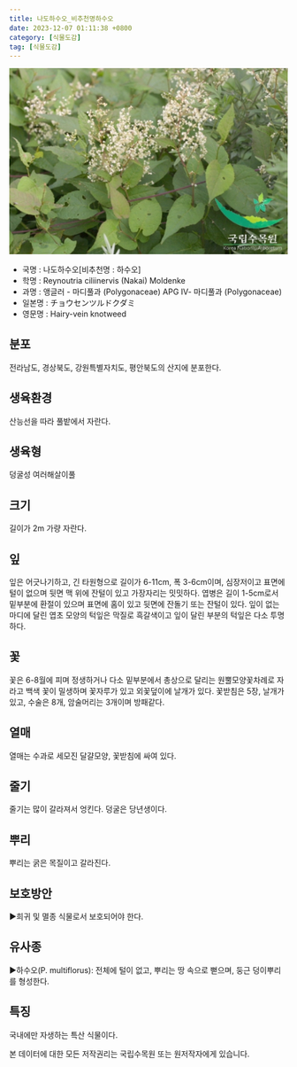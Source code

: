 ```yaml
---
title: 나도하수오_비추천명하수오
date: 2023-12-07 01:11:38 +0800
category: [식물도감]
tag: [식물도감]
---
```




![나도하수오[비추천명 : 하수오]](/assets/img/fileUpload/plants/basic/Polygonaceae/Fallopia/1130/1_th2.JPG)
- 국명 : 나도하수오[비추천명 : 하수오]
- 학명 : Reynoutria ciliinervis (Nakai) Moldenke
- 과명 : 앵글러 - 마디풀과 (Polygonaceae) APG Ⅳ- 마디풀과 (Polygonaceae)
- 일본명 : チョウセンツルドクダミ
- 영문명 : Hairy-vein knotweed


## 분포
전라남도, 경상북도, 강원특별자치도, 평안북도의 산지에 분포한다.
## 생육환경
산능선을 따라 풀밭에서 자란다.
## 생육형
덩굴성 여러해살이풀
## 크기
길이가 2m 가량 자란다.
## 잎
잎은 어긋나기하고, 긴 타원형으로 길이가 6-11cm, 폭 3-6cm이며, 심장저이고 표면에 털이 없으며 뒷면 맥 위에 잔털이 있고 가장자리는 밋밋하다. 엽병은 길이 1-5cm로서 밑부분에 환절이 있으며 표면에 홈이 있고 뒷면에 잔돌기 또는 잔털이 있다. 잎이 없는 마디에 달린 엽초 모양의 턱잎은 막질로 흑갈색이고 잎이 달린 부분의 턱잎은 다소 투명하다.
## 꽃
꽃은 6-8월에 피며 정생하거나 다소 밑부분에서 총상으로 달리는 원뿔모양꽃차례로 자라고 백색 꽃이 밀생하며 꽃자루가 있고 외꽃덮이에 날개가 있다. 꽃받침은 5장, 날개가 있고, 수술은 8개, 암술머리는 3개이며 방패같다.
## 열매
열매는 수과로 세모진 달걀모양, 꽃받침에 싸여 있다.
## 줄기
줄기는 많이 갈라져서 엉킨다. 덩굴은 당년생이다.
## 뿌리
뿌리는 굵은 목질이고 갈라진다.
## 보호방안
▶희귀 및 멸종 식물로서 보호되어야 한다.
## 유사종
▶하수오(P. multiflorus): 전체에 털이 없고, 뿌리는 땅 속으로 뻗으며, 둥근 덩이뿌리를 형성한다.
## 특징
국내에만 자생하는 특산 식물이다.






본 데이터에 대한 모든 저작권리는 국립수목원 또는 원저작자에게 있습니다.
